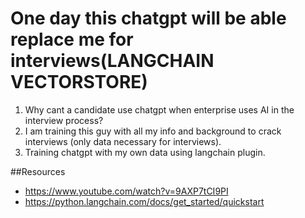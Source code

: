 # One day this chatgpt will be able replace me for interviews(LANGCHAIN VECTORSTORE)

1. Why cant a candidate use chatgpt when enterprise uses AI in the interview process?
2. I am training this guy with all my info and background to crack interviews (only data necessary for interviews). 
3. Training chatgpt with my own data using langchain plugin.

##Resources 

 - https://www.youtube.com/watch?v=9AXP7tCI9PI
 - https://python.langchain.com/docs/get_started/quickstart

